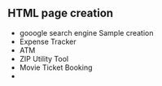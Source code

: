 ## HTML page creation 
* gooogle search engine Sample creation
* Expense Tracker
* ATM
* ZIP Utility Tool
* Movie Ticket Booking
* 
  

